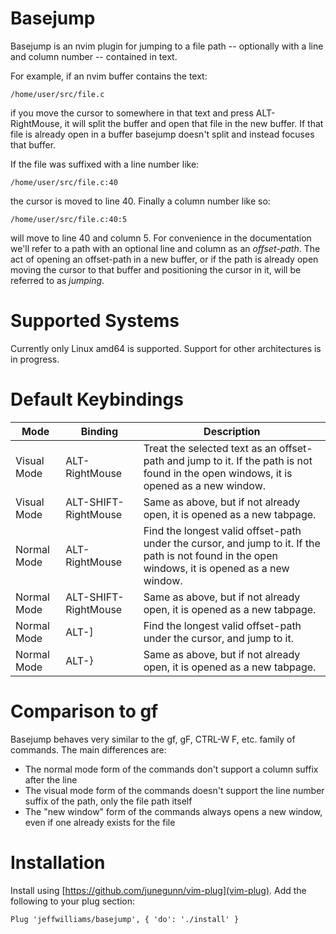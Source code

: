 # Basejump

Basejump is an nvim plugin for jumping to a file path -- optionally with a line and column number -- contained in text.

For example, if an nvim buffer contains the text:

    /home/user/src/file.c

if you move the cursor to somewhere in that text and press ALT-RightMouse, it will split the buffer and open that file in the new buffer. If that file is already open in a buffer basejump doesn't split and instead focuses that buffer.

If the file was suffixed with a line number like:

    /home/user/src/file.c:40

the cursor is moved to line 40. Finally a column number like so:

    /home/user/src/file.c:40:5

will move to line 40 and column 5. For convenience in the documentation we'll refer to a path with an optional line and column as an _offset-path_. The act of opening an offset-path in a new buffer, or if the path is already open moving the cursor to that buffer and positioning the cursor in it, will be referred to as _jumping_.

# Supported Systems

Currently only Linux amd64 is supported. Support for other architectures is in progress.

# Default Keybindings

Mode        | Binding        | Description
------------|----------------|------------
Visual Mode | ALT-RightMouse | Treat the selected text as an offset-path and jump to it. If the path is not found in the open windows, it is opened as a new window.
Visual Mode | ALT-SHIFT-RightMouse | Same as above, but if not already open, it is opened as a new tabpage.
Normal Mode | ALT-RightMouse | Find the longest valid offset-path under the cursor, and jump to it. If the path is not found in the open windows, it is opened as a new window.
Normal Mode | ALT-SHIFT-RightMouse | Same as above, but if not already open, it is opened as a new tabpage.
Normal Mode | ALT-]          | Find the longest valid offset-path under the cursor, and jump to it. 
Normal Mode | ALT-}          | Same as above, but if not already open, it is opened as a new tabpage.

# Comparison to gf

Basejump behaves very similar to the gf, gF, CTRL-W F, etc. family of commands. The main differences are:

  * The normal mode form of the commands don't support a column suffix after the line
  * The visual mode form of the commands doesn't support the line number suffix of the path, only the file path itself
  * The "new window" form of the commands always opens a new window, even if one already exists for the file

# Installation

Install using [https://github.com/junegunn/vim-plug](vim-plug). Add the following to your plug section:

    Plug 'jeffwilliams/basejump', { 'do': './install' }



